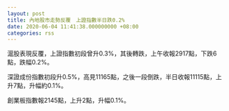 ```yaml
---
layout: post
title: 內地股市走勢反覆　上證指數半日跌0.2%
date: 2020-06-04 11:41:38.000000000 +08:00
categories: rss
---
```


滬股表現反覆，上證指數初段曾升0.3%，其後轉跌，上午收報2917點，下跌6點，跌幅0.2%。

深證成份指數初段升0.5%，高見11165點，之後一段倒跌，半日收報11115點，上升7點，升幅約0.1%。

創業板指數報2145點，上升2點，升幅0.1%。
